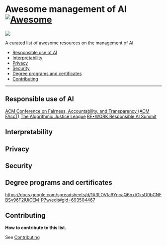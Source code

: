 # Awesome management of AI [![Awesome](https://cdn.rawgit.com/sindresorhus/awesome/d7305f38d29fed78fa85652e3a63e154dd8e8829/media/badge.svg)](https://github.com/sindresorhus/awesome)

<img src="http://suchow.io/images/head2.png"/>

A curated list of awesome resources on the management of AI.

- [Responsible use of AI](#responsible-use-of-ai)
- [Interpretability](#interpretability)
- [Privacy](#privacy)
- [Security](#security)
- [Degree programs and certificates](#degree-programs-and-certificates)
- [Contributing](#contributing)

---

## Responsible use of AI

[ACM Conference on Fairness, Accountability, and Transparency (ACM FAccT)](https://facctconference.org/)
[The Algorithmic Justice League](https://www.ajl.org/)
[RE•WORK Responsible AI Summit](https://www.re-work.co/events/responsible-ai-summit-montreal-2019)

## Interpretability

## Privacy

## Security

## Degree programs and certificates
https://docs.google.com/spreadsheets/d/1A3LOVfa9YncaQ6nxtGksD0bCNFBSv96F2lUiCEM-P7w/edit#gid=693504467
## Contributing

**How to contribute to this list.**

See [Contributing](CONTRIBUTING.md)
